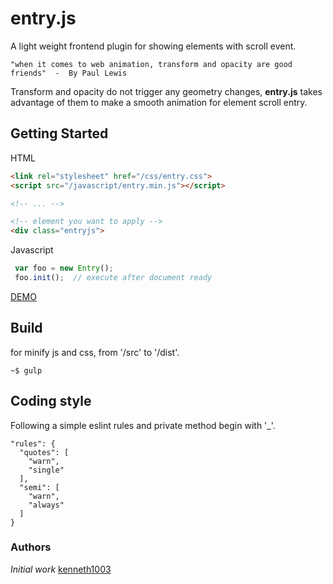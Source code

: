 # entry.js
A light weight frontend plugin for showing elements with scroll event. 
```
"when it comes to web animation, transform and opacity are good friends"  -  By Paul Lewis 
```
Transform and opacity do not trigger any geometry changes, **entry.js** takes advantage of them to make a smooth animation for element scroll entry.

## Getting Started
HTML
```html
<link rel="stylesheet" href="/css/entry.css">
<script src="/javascript/entry.min.js"></script>

<!-- ... -->

<!-- element you want to apply -->
<div class="entryjs">
```
Javascript
```js
 var foo = new Entry();
 foo.init();  // execute after document ready
```

[DEMO](https://github.com/kenneth1003/entry.js/tree/master/demo)

## Build
for minify js and css, from '/src' to '/dist'.
```
~$ gulp
```

## Coding style

Following a simple eslint rules and private method begin with '_'.
```
"rules": {
  "quotes": [
    "warn",
    "single"
  ],
  "semi": [
    "warn",
    "always"
  ]
}
```


### Authors

*Initial work* [kenneth1003](https://github.com/kenneth1003)


